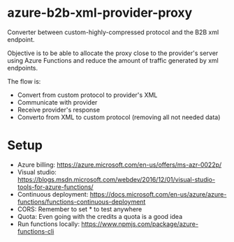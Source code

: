 # azure-b2b-xml-provider-proxy
Converter between custom-highly-compressed protocol and the B2B xml endpoint.

Objective is to be able to allocate the proxy close to the provider's server using Azure Functions and reduce 
the amount of traffic generated by xml endpoints.

The flow is:
 * Convert from custom protocol to provider's XML
 * Communicate with provider
 * Receive provider's response
 * Converto from XML to custom protocol (removing all not needed data)
 
# Setup
 * Azure billing: https://azure.microsoft.com/en-us/offers/ms-azr-0022p/
 * Visual studio: https://blogs.msdn.microsoft.com/webdev/2016/12/01/visual-studio-tools-for-azure-functions/
 * Continuous deployment: https://docs.microsoft.com/en-us/azure/azure-functions/functions-continuous-deployment
 * CORS: Remember to set * to test anywhere
 * Quota: Even going with the credits a quota is a good idea
 * Run functions locally: https://www.npmjs.com/package/azure-functions-cli
 
